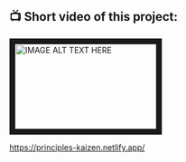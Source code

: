 <h2> 📺  Short video of this project:  </h2>

<a href="https://www.youtube.com/watch?v=XnjuUFSVwr4" target="_blank"><img src="https://user-images.githubusercontent.com/91973134/194775517-6798cf71-5508-4ab9-b7a4-1bbc0629643c.jpg" alt="IMAGE ALT TEXT HERE" width="250" height="150" border="10" /></a>



https://principles-kaizen.netlify.app/
